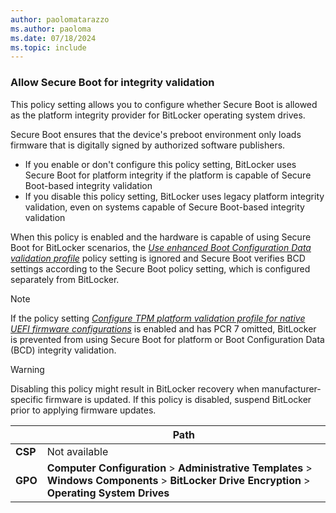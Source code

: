 ```yaml
---
author: paolomatarazzo
ms.author: paoloma
ms.date: 07/18/2024
ms.topic: include
---
```


### Allow Secure Boot for integrity validation

This policy setting allows you to configure whether Secure Boot is allowed as the platform integrity provider for BitLocker operating system drives.

Secure Boot ensures that the device's preboot environment only loads firmware that is digitally signed by authorized software publishers.

- If you enable or don't configure this policy setting, BitLocker uses Secure Boot for platform integrity if the platform is capable of Secure Boot-based integrity validation
- If you disable this policy setting, BitLocker uses legacy platform integrity validation, even on systems capable of Secure Boot-based integrity validation

When this policy is enabled and the hardware is capable of using Secure Boot for BitLocker scenarios, the *[Use enhanced Boot Configuration Data validation profile](../configure.md?tabs=os#use-enhanced-boot-configuration-data-validation-profile)* policy setting is ignored and Secure Boot verifies BCD settings according to the Secure Boot policy setting, which is configured separately from BitLocker.

> [!NOTE]
> If the policy setting *[Configure TPM platform validation profile for native UEFI firmware configurations](../configure.md?tabs=os#configure-tpm-platform-validation-profile-for-native-uefi-firmware-configurations)* is enabled and has PCR 7 omitted, BitLocker is prevented from using Secure Boot for platform or Boot Configuration Data (BCD) integrity validation.

> [!WARNING]
> Disabling this policy might result in BitLocker recovery when manufacturer-specific firmware is updated. If this policy is disabled, suspend BitLocker prior to applying firmware updates.

|  | Path |
|--|--|
| **CSP** | Not available |
| **GPO** | **Computer Configuration** > **Administrative Templates** > **Windows Components** > **BitLocker Drive Encryption** > **Operating System Drives** |
